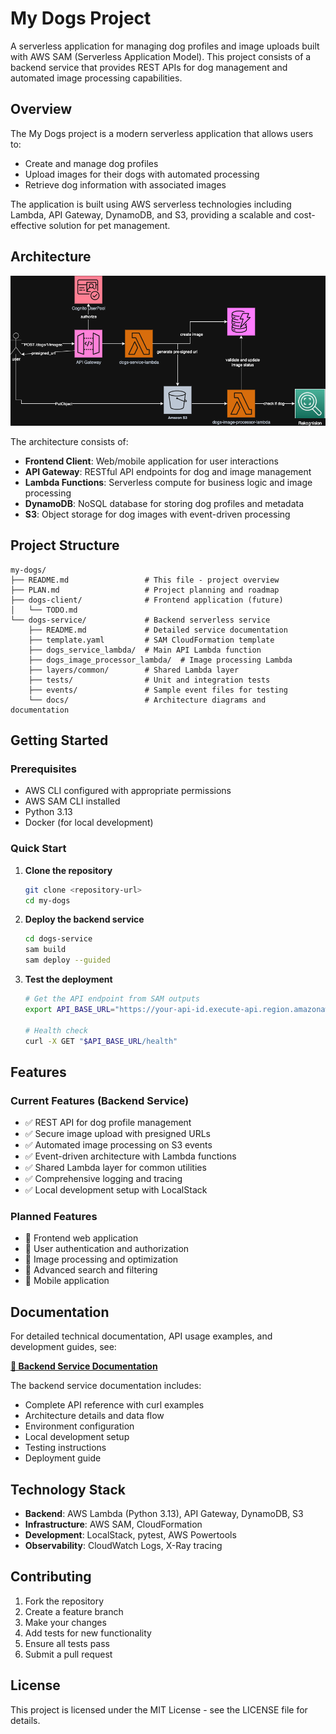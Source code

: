 # My Dogs Project

A serverless application for managing dog profiles and image uploads built with AWS SAM (Serverless Application Model). This project consists of a backend service that provides REST APIs for dog management and automated image processing capabilities.

## Overview

The My Dogs project is a modern serverless application that allows users to:
- Create and manage dog profiles
- Upload images for their dogs with automated processing
- Retrieve dog information with associated images

The application is built using AWS serverless technologies including Lambda, API Gateway, DynamoDB, and S3, providing a scalable and cost-effective solution for pet management.

## Architecture

![High Level Diagram](dogs-service/docs/image_uploader.drawio.png)

The architecture consists of:
- **Frontend Client**: Web/mobile application for user interactions
- **API Gateway**: RESTful API endpoints for dog and image management
- **Lambda Functions**: Serverless compute for business logic and image processing
- **DynamoDB**: NoSQL database for storing dog profiles and metadata
- **S3**: Object storage for dog images with event-driven processing

## Project Structure

```
my-dogs/
├── README.md                 # This file - project overview
├── PLAN.md                   # Project planning and roadmap
├── dogs-client/              # Frontend application (future)
│   └── TODO.md
└── dogs-service/             # Backend serverless service
    ├── README.md             # Detailed service documentation
    ├── template.yaml         # SAM CloudFormation template
    ├── dogs_service_lambda/  # Main API Lambda function
    ├── dogs_image_processor_lambda/  # Image processing Lambda
    ├── layers/common/        # Shared Lambda layer
    ├── tests/                # Unit and integration tests
    ├── events/               # Sample event files for testing
    └── docs/                 # Architecture diagrams and documentation
```

## Getting Started

### Prerequisites

- AWS CLI configured with appropriate permissions
- AWS SAM CLI installed
- Python 3.13
- Docker (for local development)

### Quick Start

1. **Clone the repository**
   ```bash
   git clone <repository-url>
   cd my-dogs
   ```

2. **Deploy the backend service**
   ```bash
   cd dogs-service
   sam build
   sam deploy --guided
   ```

3. **Test the deployment**
   ```bash
   # Get the API endpoint from SAM outputs
   export API_BASE_URL="https://your-api-id.execute-api.region.amazonaws.com/Prod"
   
   # Health check
   curl -X GET "$API_BASE_URL/health"
   ```

## Features

### Current Features (Backend Service)
- ✅ REST API for dog profile management
- ✅ Secure image upload with presigned URLs
- ✅ Automated image processing on S3 events
- ✅ Event-driven architecture with Lambda functions
- ✅ Shared Lambda layer for common utilities
- ✅ Comprehensive logging and tracing
- ✅ Local development setup with LocalStack

### Planned Features
- 🔄 Frontend web application
- 🔄 User authentication and authorization
- 🔄 Image processing and optimization
- 🔄 Advanced search and filtering
- 🔄 Mobile application

## Documentation

For detailed technical documentation, API usage examples, and development guides, see:

**[📖 Backend Service Documentation](dogs-service/README.md)**

The backend service documentation includes:
- Complete API reference with curl examples
- Architecture details and data flow
- Environment configuration
- Local development setup
- Testing instructions
- Deployment guide

## Technology Stack

- **Backend**: AWS Lambda (Python 3.13), API Gateway, DynamoDB, S3
- **Infrastructure**: AWS SAM, CloudFormation
- **Development**: LocalStack, pytest, AWS Powertools
- **Observability**: CloudWatch Logs, X-Ray tracing

## Contributing

1. Fork the repository
2. Create a feature branch
3. Make your changes
4. Add tests for new functionality
5. Ensure all tests pass
6. Submit a pull request

## License

This project is licensed under the MIT License - see the LICENSE file for details.
